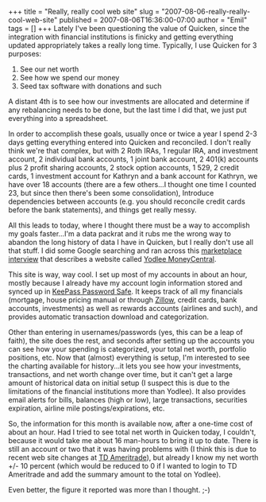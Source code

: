 +++
title = "Really, really cool web site"
slug = "2007-08-06-really-really-cool-web-site"
published = 2007-08-06T16:36:00-07:00
author = "Emil"
tags = []
+++
Lately I've been questioning the value of Quicken, since the integration
with financial institutions is finicky and getting everything updated
appropriately takes a really long time. Typically, I use Quicken for 3
purposes:  

1.  See our net worth
2.  See how we spend our money
3.  Seed tax software with donations and such

A distant 4th is to see how our investments are allocated and determine
if any rebalancing needs to be done, but the last time I did that, we
just put everything into a spreadsheet.  
  
In order to accomplish these goals, usually once or twice a year I spend
2-3 days getting everything entered into Quicken and reconciled. I don't
really think we're that complex, but with 2 Roth IRAs, 1 regular IRA,
and investment account, 2 individual bank accounts, 1 joint bank
account, 2 401(k) accounts plus 2 profit sharing accounts, 2 stock
option accounts, 1 529, 2 credit cards, 1 investment account for Kathryn
and a bank account for Kathryn, we have over 18 accounts (there are a
few others...I thought one time I counted 23, but since then there's
been some consolidation), Introduce dependencies between accounts (e.g.
you should reconcile credit cards before the bank statements), and
things get really messy.  
  
All this leads to today, where I thought there must be a way to
accomplish my goals faster...I'm a data packrat and it rubs me the wrong
way to abandon the long history of data I have in Quicken, but I really
don't use all that stuff. I did some Google searching and ran across
this [marketplace
interview](http://marketplacemoney.publicradio.org/display/web/2006/06/30/virtual_file_cabinet/)
that describes a website called [Yodlee
MoneyCentral](https://moneycenter.yodlee.com/).  
  
This site is way, way cool. I set up most of my accounts in about an
hour, mostly because I already have my account login information stored
and synced up in [KeePass Password Safe](http://keepass.info/). It keeps
track of all my financials (mortgage, house pricing manual or through
[Zillow](http://www.zillow.com/), credit cards, bank accounts,
investments) as well as rewards accounts (airlines and such), and
provides automatic transaction download and categorization.  
  
Other than entering in usernames/passwords (yes, this can be a leap of
faith), the site does the rest, and seconds after setting up the
accounts you can see how your spending is categorized, your total net
worth, portfolio positions, etc. Now that (almost) everything is setup,
I'm interested to see the charting available for history...it lets you
see how your investments, transactions, and net worth change over time,
but it can't get a large amount of historical data on initial setup (I
suspect this is due to the limitations of the financial institutions
more than Yodlee). It also provides email alerts for bills, balances
(high or low), large transactions, securities expiration, airline mile
postings/expirations, etc.  
  
So, the information for this month is available now, after a one-time
cost of about an hour. Had I tried to see total net worth in Quicken
today, I couldn't, because it would take me about 16 man-hours to bring
it up to date. There is still an account or two that it was having
problems with (I think this is due to recent web site changes at [TD
Ameritrade](http://www.tdameritrade.com/)), but already I know my net
worth +/- 10 percent (which would be reduced to 0 if I wanted to login
to TD Ameritrade and add the summary amount to the total on Yodlee).  
  
Even better, the figure it reported was more than I thought. ;-)
